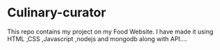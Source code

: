 # Culinary-curator
This repo contains my project on my Food Website. I have made it using HTML ,CSS ,Javascript ,nodejs and mongodb along with API....
